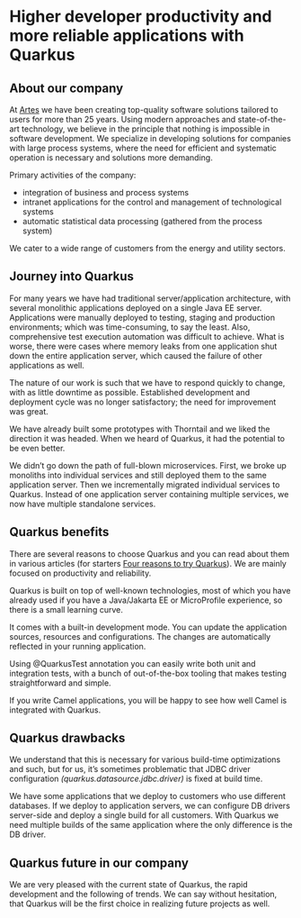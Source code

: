 # Higher developer productivity and more reliable applications with Quarkus

## About our company

At [Artes](https://www.artes.si/) we have been creating top-quality software solutions tailored to users for more than 25 years. Using modern approaches and state-of-the-art technology, we believe in the principle that nothing is impossible in software development.
We specialize in developing solutions for companies with large process systems, where the need for efficient and systematic operation is necessary and solutions more demanding.

Primary activities of the company:
- integration of business and process systems
- intranet applications for the control and management of technological systems
- automatic statistical data processing (gathered from the process system)

We cater to a wide range of customers from the energy and utility sectors.

## Journey into Quarkus

For many years we have had traditional server/application architecture, with several monolithic applications deployed on a single Java EE server. Applications were manually deployed to testing, staging and production environments; which was time-consuming, to say the least. Also, comprehensive test execution automation was difficult to achieve. What is worse, there were cases where memory leaks from one application shut down the entire application server, which caused the failure of other applications as well.

The nature of our work is such that we have to respond quickly to change, with as little downtime as possible. Established development and deployment cycle was no longer satisfactory; the need for improvement was great.

We have already built some prototypes with Thorntail and we liked the direction it was headed. When we heard of Quarkus, it had the potential to be even better. 

We didn’t go down the path of full-blown microservices. First, we broke up monoliths into individual services and still deployed them to the same application server. Then we incrementally migrated individual services to Quarkus. Instead of one application server containing multiple services, we now have multiple standalone services.

## Quarkus benefits

There are several reasons to choose Quarkus and you can read about them in various articles (for starters [Four reasons to try Quarkus](https://www.redhat.com/en/resources/four-reasons-to-try-quarkus-checklist)). We are mainly focused on productivity and reliability. 

Quarkus is built on top of well-known technologies, most of which you have already used if you have a Java/Jakarta EE or MicroProfile experience, so there is a small learning curve.

It comes with a built-in development mode. You can update the application sources, resources and configurations. The changes are automatically reflected in your running application.

Using @QuarkusTest annotation you can easily write both unit and integration tests, with a bunch of out-of-the-box tooling that makes testing straightforward and simple.

If you write Camel applications, you will be happy to see how well Camel is integrated with Quarkus.

## Quarkus drawbacks

We understand that this is necessary for various build-time optimizations and such, but for us, it’s sometimes problematic that JDBC driver configuration _(quarkus.datasource.jdbc.driver)_ is fixed at build time. 

We have some applications that we deploy to customers who use different databases. If we deploy to application servers, we can configure DB drivers server-side and deploy a single build for all customers. With Quarkus we need multiple builds of the same application where the only difference is the DB driver.

## Quarkus future in our company

We are very pleased with the current state of Quarkus, the rapid development and the following of trends. We can say without hesitation, that Quarkus will be the first choice in realizing future projects as well.

